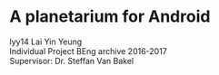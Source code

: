 # A planetarium for Android
lyy14 Lai Yin Yeung  
Individual Project BEng archive 2016-2017  
Supervisor: Dr. Steffan Van Bakel  


